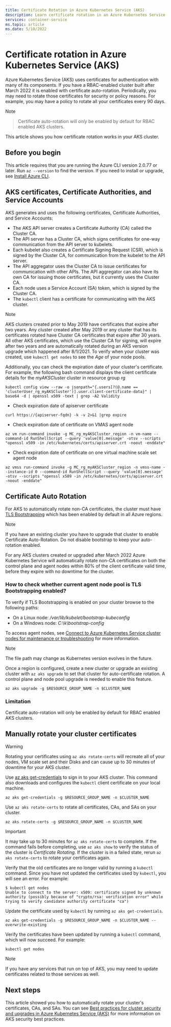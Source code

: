 ```yaml
---
title: Certificate Rotation in Azure Kubernetes Service (AKS)
description: Learn certificate rotation in an Azure Kubernetes Service (AKS) cluster.
services: container-service
ms.topic: article
ms.date: 5/10/2022
---
```


# Certificate rotation in Azure Kubernetes Service (AKS)

Azure Kubernetes Service (AKS) uses certificates for authentication with many of its components. If you have a RBAC-enabled cluster built after March 2022 it is enabled with certificate auto-rotation. Periodically, you may need to rotate those certificates for security or policy reasons. For example, you may have a policy to rotate all your certificates every 90 days.

> [!NOTE]

> Certificate auto-rotation will *only* be enabled by default for RBAC enabled AKS clusters. 

This article shows you how certificate rotation works in your AKS cluster.

## Before you begin

This article requires that you are running the Azure CLI version 2.0.77 or later. Run `az --version` to find the version. If you need to install or upgrade, see [Install Azure CLI][azure-cli-install].

## AKS certificates, Certificate Authorities, and Service Accounts

AKS generates and uses the following certificates, Certificate Authorities, and Service Accounts:

* The AKS API server creates a Certificate Authority (CA) called the Cluster CA.
* The API server has a Cluster CA, which signs certificates for one-way communication from the API server to kubelets.
* Each kubelet also creates a Certificate Signing Request (CSR), which is signed by the Cluster CA, for communication from the kubelet to the API server.
* The API aggregator uses the Cluster CA to issue certificates for communication with other APIs. The API aggregator can also have its own CA for issuing those certificates, but it currently uses the Cluster CA.
* Each node uses a Service Account (SA) token, which is signed by the Cluster CA.
* The `kubectl` client has a certificate for communicating with the AKS cluster.

> [!NOTE]
> AKS clusters created prior to May 2019 have certificates that expire after two years. Any cluster created after May 2019 or any cluster that has its certificates rotated have Cluster CA certificates that expire after 30 years. All other AKS certificates, which use the Cluster CA for signing, will expire after two years and are automatically rotated during an AKS version upgrade which happened after 8/1/2021. To verify when your cluster was created, use `kubectl get nodes` to see the *Age* of your node pools.
> 
> Additionally, you can check the expiration date of your cluster's certificate. For example, the following bash command displays the client certificate details for the *myAKSCluster* cluster in resource group *rg*
> ```console
> kubectl config view --raw -o jsonpath="{.users[?(@.name == 'clusterUser_rg_myAKSCluster')].user.client-certificate-data}" | base64 -d | openssl x509 -text | grep -A2 Validity
> ```

* Check expiration date of apiserver certificate
```console
curl https://{apiserver-fqdn} -k -v 2>&1 |grep expire
```

* Check expiration date of certificate on VMAS agent node
```azurecli
az vm run-command invoke -g MC_rg_myAKSCluster_region -n vm-name --command-id RunShellScript --query 'value[0].message' -otsv --scripts "openssl x509 -in /etc/kubernetes/certs/apiserver.crt -noout -enddate"
```

* Check expiration date of certificate on one virtual machine scale set agent node
```azurecli
az vmss run-command invoke -g MC_rg_myAKSCluster_region -n vmss-name --instance-id 0 --command-id RunShellScript --query 'value[0].message' -otsv --scripts "openssl x509 -in /etc/kubernetes/certs/apiserver.crt -noout -enddate"
```

## Certificate Auto Rotation

For AKS to automatically rotate non-CA certificates, the cluster must have [TLS Bootstrapping](https://kubernetes.io/docs/reference/access-authn-authz/kubelet-tls-bootstrapping/) which has been enabled by default in all Azure regions. 

> [!Note]
> If you have an existing cluster you have to upgrade that cluster to enable Certificate Auto-Rotation.
> Do not disable bootstrap to keep your auto-rotation enabled. 

For any AKS clusters created or upgraded after March 2022 Azure Kubernetes Service will automatically rotate non-CA certificates on both the control plane and agent nodes within 80% of the client certificate valid time, before they expire with no downtime for the cluster.

### How to check whether current agent node pool is TLS Bootstrapping enabled?

To verify if TLS Bootstrapping is enabled on your cluster browse to the following paths:

* On a Linux node: */var/lib/kubelet/bootstrap-kubeconfig*
* On a Windows node: *C:\k\bootstrap-config*

To access agent nodes, see [Connect to Azure Kubernetes Service cluster nodes for maintenance or troubleshooting][aks-node-access] for more information.

> [!Note]
> The file path may change as Kubernetes version evolves in the future.

Once a region is configured, create a new cluster or upgrade an existing cluster with `az aks upgrade` to set that cluster for auto-certificate rotation. A control plane and node pool upgrade is needed to enable this feature. 

```azurecli
az aks upgrade -g $RESOURCE_GROUP_NAME -n $CLUSTER_NAME
``` 

### Limitation

Certificate auto-rotation will only be enabled by default for RBAC enabled AKS clusters.

## Manually rotate your cluster certificates

> [!WARNING]
> Rotating your certificates using `az aks rotate-certs` will recreate all of your nodes, VM scale set and their Disks and can cause up to 30 minutes of downtime for your AKS cluster.

Use [az aks get-credentials][az-aks-get-credentials] to sign in to your AKS cluster. This command also downloads and configures the `kubectl` client certificate on your local machine.

```azurecli
az aks get-credentials -g $RESOURCE_GROUP_NAME -n $CLUSTER_NAME
```

Use `az aks rotate-certs` to rotate all certificates, CAs, and SAs on your cluster.

```azurecli
az aks rotate-certs -g $RESOURCE_GROUP_NAME -n $CLUSTER_NAME
```

> [!IMPORTANT]
> It may take up to 30 minutes for `az aks rotate-certs` to complete. If the command fails before completing, use `az aks show` to verify the status of the cluster is *Certificate Rotating*. If the cluster is in a failed state, rerun `az aks rotate-certs` to rotate your certificates again.

Verify that the old certificates are no longer valid by running a `kubectl` command. Since you have not updated the certificates used by `kubectl`, you will see an error.  For example:

```console
$ kubectl get nodes
Unable to connect to the server: x509: certificate signed by unknown authority (possibly because of "crypto/rsa: verification error" while trying to verify candidate authority certificate "ca")
```

Update the certificate used by `kubectl` by running `az aks get-credentials`.

```azurecli
az aks get-credentials -g $RESOURCE_GROUP_NAME -n $CLUSTER_NAME --overwrite-existing
```

Verify the certificates have been updated by running a `kubectl` command, which will now succeed. For example:

```console
kubectl get nodes
```

> [!NOTE]
> If you have any services that run on top of AKS, you may need to update certificates related to those services as well.

## Next steps

This article showed you how to automatically rotate your cluster's certificates, CAs, and SAs. You can see [Best practices for cluster security and upgrades in Azure Kubernetes Service (AKS)][aks-best-practices-security-upgrades] for more information on AKS security best practices.


[azure-cli-install]: /cli/azure/install-azure-cli
[az-aks-get-credentials]: /cli/azure/aks#az_aks_get_credentials
[az-extension-add]: /cli/azure/extension#az_extension_add
[az-extension-update]: /cli/azure/extension#az_extension_update
[aks-best-practices-security-upgrades]: operator-best-practices-cluster-security.md
[aks-node-access]: ./node-access.md
